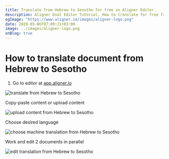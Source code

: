 ```yaml
---
title: Translate from Hebrew to Sesotho for free in Aligner Editor
description: Aligner Dual Editor Tutorial. How to translate for free from Hebrew to Sesotho. Aligner is multilingual document management platform. 
ogImage: "https://www.aligner.io/images/aligner-logo.png"
date: 2020-05-06T07:09:21+03:00
image: ../images/aligner-logo.png
onBlog: true
---
```


# How to translate document from Hebrew to Sesotho

1. Go to editor at [app.aligner.io](https://app.aligner.io "Aligner App web page")

![translate from Hebrew to Sesotho](../aligner-blank-editor.png "translate from Hebrew to Sesotho")

Copy-paste content or upload content

![upload content from Hebrew to Sesotho](../aligner-uploaded-document.png "upload content from Hebrew to Sesotho")

Choose desired language

![choose machine translation from Hebrew to Sesotho](../aligner-language-dropdown.png "choose machine translation from Hebrew to Sesotho")

Work and edit 2 documents in parallel

![edit translation from Hebrew to Sesotho](../aligner-double-sitded-editor.png "edit translation from Hebrew to Sesotho")

